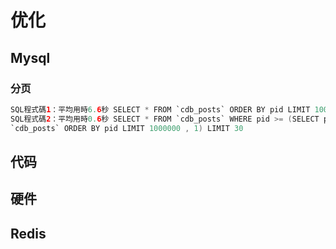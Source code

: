 # 优化

## Mysql

### 分页

``````kotlin
SQL程式碼1：平均用時6.6秒 SELECT * FROM `cdb_posts` ORDER BY pid LIMIT 1000000 , 30
SQL程式碼2：平均用時0.6秒 SELECT * FROM `cdb_posts` WHERE pid >= (SELECT pid FROM  
`cdb_posts` ORDER BY pid LIMIT 1000000 , 1) LIMIT 30
``````



## 代码



## 硬件



## Redis



